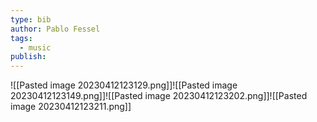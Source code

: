 ```yaml
---
type: bib
author: Pablo Fessel
tags:
  - music
publish:
---
```

![[Pasted image 20230412123129.png]]![[Pasted image 20230412123149.png]]![[Pasted image 20230412123202.png]]![[Pasted image 20230412123211.png]]
